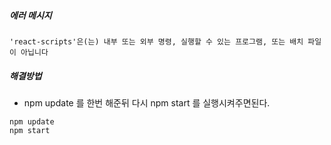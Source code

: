 ##### 에러 메시지
```
'react-scripts'은(는) 내부 또는 외부 명령, 실행할 수 있는 프로그램, 또는 배치 파일이 아닙니다
```

##### 해결방법
- npm update 를 한번 해준뒤 다시 npm start 를 실행시켜주면된다.

```
npm update
npm start
```

